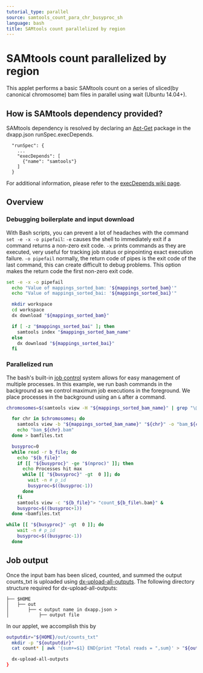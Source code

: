 ```yaml
---
tutorial_type: parallel
source: samtools_count_para_chr_busyproc_sh
language: bash
title: SAMtools count parallelized by region
---
```

# SAMtools count parallelized by region
This applet performs a basic SAMtools count on a series of sliced(by canonical chromosome) bam files in parallel using wait (Ubuntu 14.04+).

## How is SAMtools dependency provided?
SAMtools dependency is resolved by declaring an [Apt-Get](https://help.ubuntu.com/14.04/serverguide/apt-get.html) package in the dxapp.json runSpec.execDepends.
```
  "runSpec": {
    ...
    "execDepends": [
      {"name": "samtools"}
    ]
  }
```
For additional information, please refer to the [execDepends wiki page](https://wiki.dnanexus.com/Execution-Environment-Reference#Software-Packages).

## Overview
### Debugging boilerplate and input download
With Bash scripts, you can prevent a lot of headaches with the command `set -e -x -o pipefail`:
    `-e` causes the shell to immediately exit if a command returns a non-zero exit code.
    `-x` prints commands as they are executed, very useful for tracking job status or pinpointing exact execution failure.
    `-o pipefail` normally, the return code of pipes is the exit code of the last command, this can create difficult to debug problems. This option makes the return code the first non-zero exit code.
```bash
set -e -x -o pipefail
  echo "Value of mappings_sorted_bam: '${mappings_sorted_bam}'"
  echo "Value of mappings_sorted_bai: '${mappings_sorted_bai}'"

  mkdir workspace
  cd workspace
  dx download "${mappings_sorted_bam}"

  if [ -z "$mappings_sorted_bai" ]; then
    samtools index "$mappings_sorted_bam_name"
  else
    dx download "${mappings_sorted_bai}"
  fi
```

### Parallelized run
The bash's built-in [job control](http://tldp.org/LDP/abs/html/x9644.html) system allows for easy management of multiple processes. In this example, we run bash commands in the background as we control maximum job executions in the foreground.
We place processes in the background using an `&` after a command.
```bash
chromosomes=$(samtools view -H "${mappings_sorted_bam_name}" | grep "\@SQ" | awk -F '\t' '{print $2}' | awk -F ':' '{if ($2 ~ /^chr[0-9XYM]+$|^[0-9XYM]/) {print $2}}')

  for chr in $chromosomes; do
    samtools view -b "${mappings_sorted_bam_name}" "${chr}" -o "bam_${chr}.bam"
    echo "bam_${chr}.bam"
  done > bamfiles.txt

  busyproc=0
  while read -r b_file; do
    echo "${b_file}"
    if [[ "${busyproc}" -ge "$(nproc)" ]]; then
      echo Processes hit max
      while [[ "${busyproc}" -gt  0 ]]; do
        wait -n # p_id
        busyproc=$((busyproc-1))
      done
    fi
    samtools view -c "${b_file}"> "count_${b_file%.bam}" &
    busyproc=$((busyproc+1))
  done <bamfiles.txt
```
```bash
while [[ "${busyproc}" -gt  0 ]]; do
    wait -n # p_id
    busyproc=$((busyproc-1))
  done
```

## Job output
Once the input bam has been sliced, counted, and summed the output counts_txt is uploaded using [dx-upload-all-outputs](https://wiki.dnanexus.com/Helpstrings-of-SDK-Command-Line-Utilities#dx-upload-all-outputs). The following directory structure required for dx-upload-all-outputs:
```
├── $HOME
│   ├── out
│       ├── < output name in dxapp.json >
│           ├── output file
```
In our applet, we accomplish this by
```bash
outputdir="${HOME}/out/counts_txt"
  mkdir -p "${outputdir}"
  cat count* | awk '{sum+=$1} END{print "Total reads = ",sum}' > "${outputdir}/${mappings_sorted_bam_prefix}_count.txt"

  dx-upload-all-outputs
}
```
